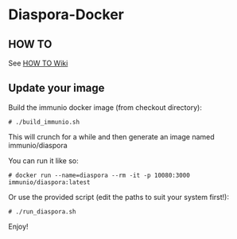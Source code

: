 # Diaspora-Docker

## HOW TO

See [HOW TO Wiki](https://github.com/Chocobozzz/Diaspora-Docker/wiki/How-To)

## Update your image


Build the immunio docker image (from checkout directory):

    # ./build_immunio.sh

This will crunch for a while and then generate an image named immunio/diaspora

You can run it like so:

	# docker run --name=diaspora --rm -it -p 10080:3000 immunio/diaspora:latest

Or use the provided script (edit the paths to suit your system first!):

	# ./run_diaspora.sh

Enjoy!
